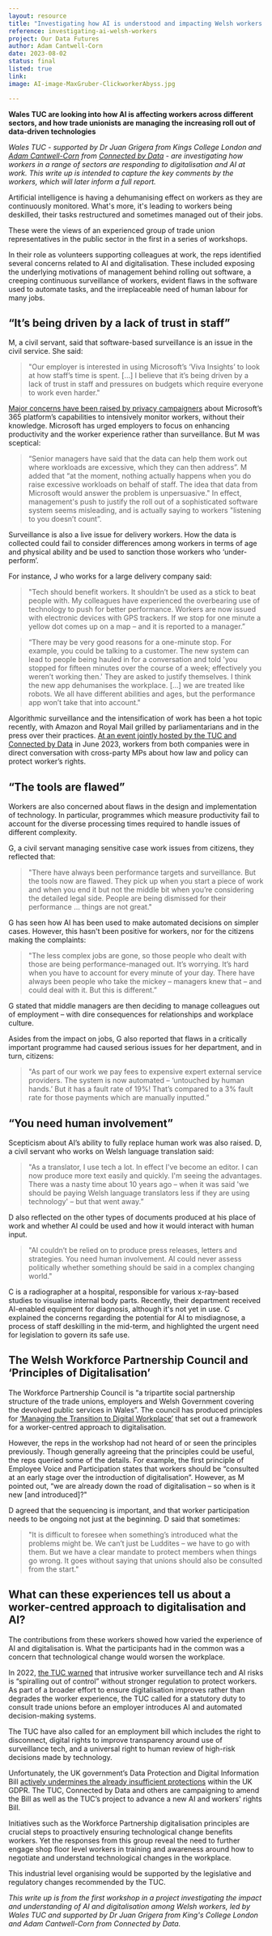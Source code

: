 ```yaml
---
layout: resource
title: "Investigating how AI is understood and impacting Welsh workers and trade unionists"
reference: investigating-ai-welsh-workers
project: Our Data Futures
author: Adam Cantwell-Corn
date: 2023-08-02
status: final
listed: true
link: 
image: AI-image-MaxGruber-ClickworkerAbyss.jpg

---
```


**Wales TUC are looking into how AI is affecting workers across different sectors, and how trade unionists are managing the increasing roll out of data-driven technologies**

_Wales TUC - supported by Dr Juan Grigera from Kings College London and [Adam Cantwell-Corn](https://connectedbydata.org/people/adam-cantwell-corn) from [Connected by Data](https://connectedbydata.org/) - are investigating how workers in a range of sectors are responding to digitalisation and AI at work. This write up is intended to capture the key comments by the workers, which will later inform a full report._ 
 
Artificial intelligence is having a dehumanising effect on workers as they are continuously monitored.  What's more, it's leading to workers being deskilled, their tasks restructured and sometimes managed out of their jobs.  

<!--more-->

These were the views of an experienced group of trade union representatives in the public sector in the first in a series of workshops. 
   
In their role as volunteers supporting colleagues at work, the reps identified several concerns related to AI and digitalisation. These included exposing the underlying motivations of management behind rolling out software, a creeping continuous surveillance of workers, evident flaws in the software used to automate tasks, and the irreplaceable need of human labour for many jobs.  

## “It’s being driven by a lack of trust in staff”

M, a civil servant, said that software-based surveillance is an issue in the civil service. She said:  

> "Our employer is interested in using Microsoft’s ‘Viva Insights’ to look at how staff’s time is spent. […] I believe that it’s being driven by a lack of trust in staff and pressures on budgets which require everyone to work even harder."

[Major concerns have been raised by privacy campaigners](https://www.computerweekly.com/news/252521757/Microsoft-Office-365-has-ability-to-spy-on-workers) about Microsoft’s 365 platform’s capabilities to intensively monitor workers, without their knowledge. Microsoft has urged employers to focus on enhancing productivity and the worker experience rather than surveillance. But M was sceptical: 

> “Senior managers have said that the data can help them work out where workloads are excessive, which they can then address”.  M added that “at the moment, nothing actually happens when you do raise excessive workloads on behalf of staff.  The idea that data from Microsoft would answer the problem is unpersuasive." In effect, management's push to justify the roll out of a sophisticated software system seems misleading, and is actually saying to workers "listening to you doesn’t count”.

Surveillance is also a live issue for delivery workers. How the data is collected could fail to consider differences among workers in terms of age and physical ability and be used to sanction those workers who ‘under-perform’.  
 
For instance, J who works for a large delivery company said:  

> "Tech should benefit workers. It shouldn’t be used as a stick to beat people with. My colleagues have experienced the overbearing use of technology to push for better performance. Workers are now issued with electronic devices with GPS trackers. If we stop for one minute a yellow dot comes up on a map – and it is reported to a manager.”  
 
> “There may be very good reasons for a one-minute stop. For example, you could be talking to a customer. The new system can lead to people being hauled in for a conversation and told 'you stopped for fifteen minutes over the course of a week; effectively you weren’t working then.' They are asked to justify themselves. I think the new app dehumanises the workplace. [...] we are treated like robots. We all have different abilities and ages, but the performance app won’t take that into account."  

Algorithmic surveillance and the intensification of work has been a hot topic recently, with Amazon and Royal Mail grilled by parliamentarians and in the press over their practices. [At an event jointly hosted by the TUC and Connected by Data](https://connectedbydata.org/events/2023-06-20-worker-experience-of-the-ai-revolution) in June 2023, workers from both companies were in direct conversation with cross-party MPs about how law and policy can protect worker’s rights.   

## “The tools are flawed” 

Workers are also concerned about flaws in the design and implementation of technology. In particular, programmes which measure productivity fail to account for the diverse processing times required to handle issues of different complexity.   
 
G, a civil servant managing sensitive case work issues from citizens, they reflected that: 
 
> "There have always been performance targets and surveillance. But the tools now are flawed. They pick up when you start a piece of work and when you end it but not the middle bit when you’re considering the detailed legal side. People are being dismissed for their performance ... things are not great."  

G has seen how AI has been used to make automated decisions on simpler cases. However, this hasn't been positive for workers, nor for the citizens making the complaints:
 
> "The less complex jobs are gone, so those people who dealt with those are being performance-managed out. It’s worrying. It’s hard when you have to account for every minute of your day. There have always been people who take the mickey – managers knew that – and could deal with it. But this is different.”  

G stated that middle managers are then deciding to manage colleagues out of employment – with dire consequences for relationships and workplace culture. 

Asides from the impact on jobs, G also reported that flaws in a critically important programme had caused serious issues for her department, and in turn, citizens: 
 
> "As part of our work we pay fees to expensive expert external service providers. The system is now automated – ‘untouched by human hands.’ But it has a fault rate of 19%! That’s compared to a 3% fault rate for those payments which are manually inputted.” 

## “You need human involvement”

Scepticism about AI’s ability to fully replace human work was also raised. D, a civil servant who works on Welsh language translation said: 
 
> "As a translator, I use tech a lot. In effect I've become an editor. I can now produce more text easily and quickly. I'm seeing the advantages. There was a nasty time about 10 years ago – when it was said 'we should be paying Welsh language translators less if they are using technology' – but that went away.”  

D also reflected on the other types of documents produced at his place of work and whether AI could be used and how it would interact with human input.   
 
> "AI couldn’t be relied on to produce press releases, letters and strategies.  You need human involvement.  AI could never assess politically whether something should be said in a complex changing world."  

C is a radiographer at a hospital, responsible for various x-ray-based studies to visualise internal body parts. Recently, their department received AI-enabled equipment for diagnosis, although it's not yet in use. C explained the concerns regarding the potential for AI to misdiagnose, a process of staff deskilling in the mid-term, and highlighted the urgent need for legislation to govern its safe use. 

## The Welsh Workforce Partnership Council and ‘Principles of Digitalisation’ 
 
The Workforce Partnership Council is “a tripartite social partnership structure of the trade unions, employers and Welsh Government covering the devolved public services in Wales”. The council has produced principles for [‘Managing the Transition to Digital Workplace’](https://www.tuc.org.uk/AI%2C%20automation%20and%20digitalisation%20in%20the%20public%20sector) that set out a framework for a worker-centred approach to digitalisation.  
 
However, the reps in the workshop had not heard of or seen the principles previously. Though generally agreeing that the principles could be useful, the reps queried some of the details. For example, the first principle of Employee Voice and Participation states that workers should be “consulted at an early stage over the introduction of digitalisation”. However, as M pointed out, “we are already down the road of digitalisation – so when is it new [and introduced]?"  
 
D agreed that the sequencing is important, and that worker participation needs to be ongoing not just at the beginning. D said that sometimes: 
 
> "It is difficult to foresee when something’s introduced what the problems might be. We can’t just be Luddites – we have to go with them. But we have a clear mandate to protect members when things go wrong. It goes without saying that unions should also be consulted from the start."  

## What can these experiences tell us about a worker-centred approach to digitalisation and AI?  
 
The contributions from these workers showed how varied the experience of AI and digitalisation is. What the participants had in the common was a concern that technological change would worsen the workplace. 
 
In 2022, [the TUC warned](https://www.tuc.org.uk/news/intrusive-worker-surveillance-tech-risks-spiralling-out-control-without-stronger-regulation) that intrusive worker surveillance tech and AI risks is “spiralling out of control” without stronger regulation to protect workers. As part of a broader effort to ensure digitalisation improves rather than degrades the worker experience, the TUC called for a statutory duty to consult trade unions before an employer introduces AI and automated decision-making systems.
 
The TUC have also called for an employment bill which includes the right to disconnect, digital rights to improve transparency around use of surveillance tech, and a universal right to human review of high-risk decisions made by technology.  
 
Unfortunately, the UK government’s Data Protection and Digital Information Bill [actively undermines the already insufficient protections](https://www.tuc.org.uk/news/tuc-government-failing-protect-workers-being-exploited-new-ai-technologies) within the UK GDPR. The TUC, Connected by Data and others are campaigning to amend the Bill as well as the TUC’s project to advance a new AI and workers' rights Bill.  
 
Initiatives such as the Workforce Partnership digitalisation principles are crucial steps to proactively ensuring technological change benefits workers. Yet the responses from this group reveal the need to further engage shop floor level workers in training and awareness around how to negotiate and understand technological changes in the workplace.  
 
This industrial level organising would be supported by the legislative and regulatory changes recommended by the TUC. 
 
_This write up is from the first workshop in a project investigating the impact and understanding of AI and digitalisation among Welsh workers, led by Wales TUC and supported by Dr Juan Grigera from King's College London and Adam Cantwell-Corn from Connected by Data._ 
